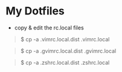 My Dotfiles
===========

* copy & edit the rc.local files

> $ cp -a .vimrc.local.dist .vimrc.local

> $ cp -a .gvimrc.local.dist .gvimrc.local

> $ cp -a .zshrc.local.dist .zshrc.local
